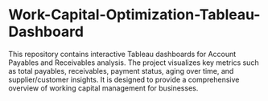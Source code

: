 # Work-Capital-Optimization-Tableau-Dashboard
This repository contains interactive Tableau dashboards for Account Payables and Receivables analysis. The project visualizes key metrics such as total payables, receivables, payment status, aging over time, and supplier/customer insights. It is designed to provide a comprehensive overview of working capital management for businesses.
